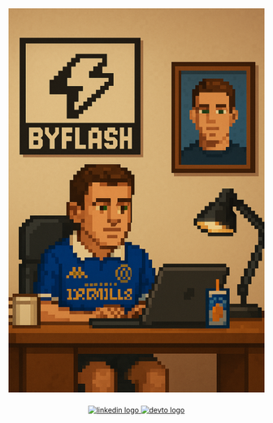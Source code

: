 <img src="logohoch.png" alt="La meilleur boisson au monde !">

###

<div align="center">
  <a href="https://www.linkedin.com/in/paul-betinelli-780314377/" target="_blank">
    <img src="https://img.shields.io/static/v1?message=LinkedIn&logo=linkedin&label=&color=0077B5&logoColor=white&labelColor=&style=for-the-badge" height="25" alt="linkedin logo"  />
  </a>
  <a href="https://paulzelik.fr/" target="_blank">
    <img src="https://img.shields.io/static/v1?message=Portfolio&logo=dev.to&label=%F0%9F%93%81&color=0A0A0A&logoColor=white&labelColor=&style=for-the-badge" height="25" alt="devto logo"  />
  </a>
</div>
